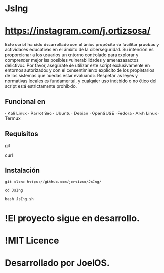 
# JsIng 
  
# https://instagram.com/j.ortizsosa/

Este script ha sido desarrollado con el único propósito de facilitar pruebas y actividades educativas en el ámbito de la ciberseguridad. Su intención es proporcionar a los usuarios un entorno controlado para explorar y comprender mejor las posibles vulnerabilidades y amenazasactos delictivos. Por favor, asegúrate de utilizar este script exclusivamente en entornos autorizados y con el consentimiento explícito de los propietarios de los sistemas que puedas estar evaluando. Respetar las leyes y normativas locales es fundamental, y cualquier uso indebido o no ético del script está estrictamente prohibido.                     

## Funcional en

· Kali Linux
· Parrot Sec
· Ubuntu
· Debian
· OpenSUSE
· Fedora
· Arch Linux
· Termux

## Requisitos

git

curl

## Instalación  

    git clone https://github.com/jortizso/JsIng/

    cd JsIng

    bash JsIng.sh



# !El proyecto sigue en desarrollo.

# !MIT Licence

# Desarrollado por JoelOS.
